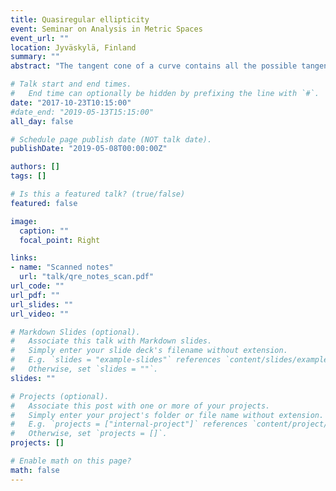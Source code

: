 ```yaml
---
title: Quasiregular ellipticity
event: Seminar on Analysis in Metric Spaces
event_url: ""
location: Jyväskylä, Finland
summary: ""
abstract: "The tangent cone of a curve contains all the possible tangents of the curve at some fixed point. The differentiability problem of geodesics in sub-Riemannian geometry can thus be considered via the study of tangent cones. The dilation structure of Carnot groups is particularly convenient for this study, since the tangents of geodesics become themselves (infinite) geodesics in the same Carnot group. For this reason also the asymptotic properties of infinite geodesics are of interest, since such properties will give restrictions on the possible tangents of geodesics. In this talk I will discuss our recent results that every tangent of a geodesic is also a geodesic in a Carnot group of lower step and that every asymptotic cone of a geodesic is also a geodesic in a Carnot subgroup of lower rank. This is joint work with Enrico Le Donne."

# Talk start and end times.
#   End time can optionally be hidden by prefixing the line with `#`.
date: "2017-10-23T10:15:00"
#date_end: "2019-05-13T15:15:00"
all_day: false

# Schedule page publish date (NOT talk date).
publishDate: "2019-05-08T00:00:00Z"

authors: []
tags: []

# Is this a featured talk? (true/false)
featured: false

image:
  caption: ""
  focal_point: Right

links:
- name: "Scanned notes"
  url: "talk/qre_notes_scan.pdf"
url_code: ""
url_pdf: ""
url_slides: ""
url_video: ""

# Markdown Slides (optional).
#   Associate this talk with Markdown slides.
#   Simply enter your slide deck's filename without extension.
#   E.g. `slides = "example-slides"` references `content/slides/example-slides.md`.
#   Otherwise, set `slides = ""`.
slides: ""

# Projects (optional).
#   Associate this post with one or more of your projects.
#   Simply enter your project's folder or file name without extension.
#   E.g. `projects = ["internal-project"]` references `content/project/deep-learning/index.md`.
#   Otherwise, set `projects = []`.
projects: []

# Enable math on this page?
math: false
---
```

